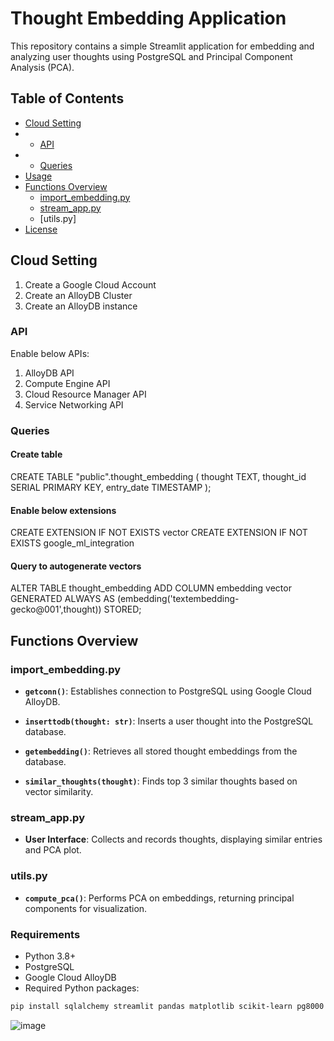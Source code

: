 
# Thought Embedding Application

This repository contains a simple Streamlit application for embedding and analyzing user thoughts using PostgreSQL and Principal Component Analysis (PCA).

## Table of Contents

- [Cloud Setting](#cloud_setting)
- - [API](#API)
- - [Queries](#Queries)
- [Usage](#usage)
- [Functions Overview](#functions-overview)
  - [import_embedding.py](#import_embedding.py)
  - [stream_app.py](#stream_app.py) 
  - [utils.py]
- [License](#license)

## Cloud Setting
1. Create a Google Cloud Account
2. Create an AlloyDB Cluster
3. Create an AlloyDB instance

### API
Enable below APIs:
1. AlloyDB API
2. Compute Engine API
3. Cloud Resource Manager API
4. Service Networking API

### Queries
#### Create table
CREATE TABLE "public".thought_embedding (
    thought TEXT,
    thought_id SERIAL PRIMARY KEY,
    entry_date TIMESTAMP
);

#### Enable below extensions
CREATE EXTENSION IF NOT EXISTS vector
CREATE EXTENSION IF NOT EXISTS google_ml_integration

#### Query to autogenerate vectors
ALTER TABLE thought_embedding ADD COLUMN embedding vector GENERATED ALWAYS AS (embedding('textembedding-gecko@001',thought)) STORED;

## Functions Overview

### import_embedding.py
- **`getconn()`**:  Establishes connection to PostgreSQL using Google Cloud AlloyDB.

- **`inserttodb(thought: str)`**:  Inserts a user thought into the PostgreSQL database.

- **`getembedding()`**:  Retrieves all stored thought embeddings from the database.

- **`similar_thoughts(thought)`**:  Finds top 3 similar thoughts based on vector similarity.

### stream_app.py

- **User Interface**:  Collects and records thoughts, displaying similar entries and PCA plot.

### utils.py

- **`compute_pca()`**:  Performs PCA on embeddings, returning principal components for visualization.

### Requirements

- Python 3.8+
- PostgreSQL
- Google Cloud AlloyDB
- Required Python packages:

```bash
pip install sqlalchemy streamlit pandas matplotlib scikit-learn pg8000
```
![image](https://github.com/user-attachments/assets/6381166d-551c-4da3-8a35-e0e59de0610d)
